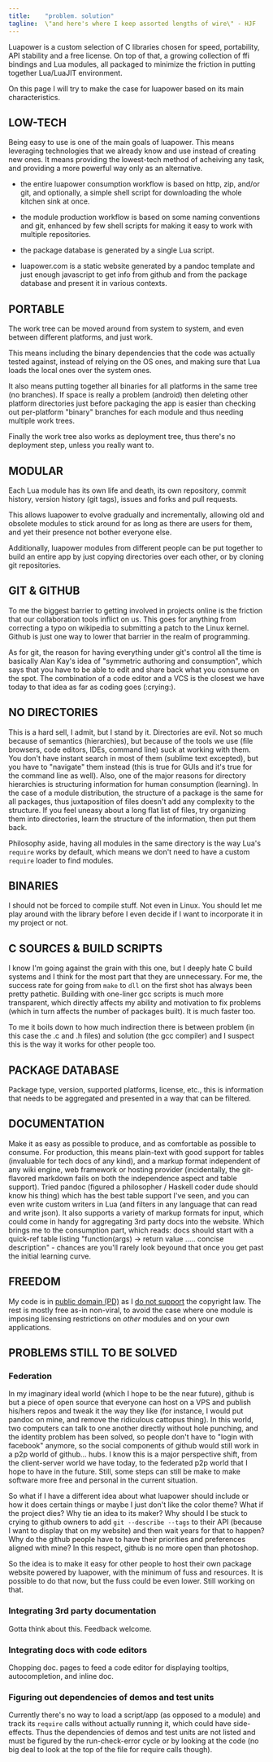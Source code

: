 ```yaml
---
title:    "problem. solution"
tagline:  \"and here's where I keep assorted lengths of wire\" - HJF
---
```


Luapower is a custom selection of C libraries chosen for speed, portability, API stability and a free license.
On top of that, a growing collection of ffi bindings and Lua modules, all packaged to minimize the friction
in putting together Lua/LuaJIT environment.

On this page I will try to make the case for luapower based on its main characteristics.

## LOW-TECH

Being easy to use is one of the main goals of luapower. This means leveraging technologies that we already
know and use instead of creating new ones. It means providing the lowest-tech method of acheiving any task,
and providing a more powerful way only as an alternative.

  * the entire luapower consumption workflow is based on http, zip, and/or git, and optionally,
  a simple shell script for downloading the whole kitchen sink at once.

  * the module production workflow is based on some naming conventions and git, enhanced by few shell
  scripts for making it easy to work with multiple repositories.

  * the package database is generated by a single Lua script.

  * luapower.com is a static website generated by a pandoc template and just enough javascript
  to get info from github and from the package database and present it in various contexts.

## PORTABLE

The work tree can be moved around from system to system, and even between different platforms, and just work.

This means including the binary dependencies that the code was actually tested against, instead of relying
on the OS ones, and making sure that Lua loads the local ones over the system ones.

It also means putting together all binaries for all platforms in the same tree (no branches).
If space is really a problem (android) then deleting other platform directories just before packaging
the app is easier than checking out per-platform "binary" branches for each module and thus needing multiple work trees.

Finally the work tree also works as deployment tree, thus there's no deployment step, unless you really want to.

## MODULAR

Each Lua module has its own life and death, its own repository, commit history, version history (git tags),
issues and forks and pull requests.

This allows luapower to evolve gradually and incrementally, allowing old and obsolete modules to stick around
for as long as there are users for them, and yet their presence not bother everyone else.

Additionally, luapower modules from different people can be put together to build an entire app by just copying
directories over each other, or by cloning git repositories.

## GIT & GITHUB

To me the biggest barrier to getting involved in projects online is the friction that our collaboration tools
inflict on us. This goes for anything from correcting a typo on wikipedia to submitting a patch to the Linux kernel.
Github is just one way to lower that barrier in the realm of programming.

As for git, the reason for having everything under git's control all the time is basically Alan Kay's idea of
"symmetric authoring and consumption", which says that you have to be able to edit and share back what you
consume on the spot. The combination of a code editor and a VCS is the closest we have today to that idea
as far as coding goes (:crying:).

## NO DIRECTORIES

This is a hard sell, I admit, but I stand by it. Directories are evil. Not so much because of semantics (hierarchies),
but because of the tools we use (file browsers, code editors, IDEs, command line) suck at working with them.
You don't have instant search in most of them (sublime text excepted), but you have to "navigate" them instead (this
is true for GUIs and it's true for the command line as well).
Also, one of the major reasons for directory hierarchies is structuring information for human consumption (learning).
In the case of a module distribution, the structure of a package is the same for all packages, thus juxtaposition
of files doesn't add any complexity to the structure. If you feel uneasy about a long flat list of files,
try organizing them into directories, learn the structure of the information, then put them back.

Philosophy aside, having all modules in the same directory is the way Lua's `require` works by default, which
means we don't need to have a custom `require` loader to find modules.

## BINARIES

I should not be forced to compile stuff. Not even in Linux. You should let me play around with the library
before I even decide if I want to incorporate it in my project or not.

## C SOURCES & BUILD SCRIPTS

I know I'm going against the grain with this one, but I deeply hate C build systems and I think for
the most part that they are unnecessary. For me, the success rate for going from `make` to `dll` on the first
shot has always been pretty pathetic. Building with one-liner gcc scripts is much more transparent,
which directly affects my ability and motivation to fix problems (which in turn affects the number of packages built).
It is much faster too.

To me it boils down to how much indirection there is between problem (in this case the .c and .h files)
and solution (the gcc compiler) and I suspect this is the way it works for other people too.

## PACKAGE DATABASE

Package type, version, supported platforms, license, etc., this is information that needs to be aggregated
and presented in a way that can be filtered.

## DOCUMENTATION

Make it as easy as possible to produce, and as comfortable as possible to consume.
For production, this means plain-text with good support for tables (invaluable for tech docs of any kind),
and a markup format independent of any wiki engine, web framework or hosting provider (incidentally,
the git-flavored markdown fails on both the independence aspect and table support).
Tried pandoc (figured a philosopher / Haskell coder dude should know his thing)
which has the best table support I've seen, and you can even write custom writers in Lua
(and filters in any language that can read and write json). It also supports a variety of markup formats for input,
which could come in handy for aggregating 3rd party docs into the website. Which brings me to the consumption part,
which reads: docs should start with a quick-ref table listing
"function(args) -> return value ..... concise description" - chances are you'll rarely look beyound that
once you get past the initial learning curve.

## FREEDOM

My code is in [public domain (PD)](http://unlicense.org/) as I [do not support][against ip] the copyright law.
The rest is mostly free as-in non-viral, to avoid the case where one module is imposing licensing
restrictions on _other_ modules and on your own applications.

## PROBLEMS STILL TO BE SOLVED

### Federation

In my imaginary ideal world (which I hope to be the near future), github is but a piece of open source that
everyone can host on a VPS and publish his/hers repos and tweak it the way they like (for instance, I would
put pandoc on mine, and remove the ridiculous cattopus thing). In this world, two computers can talk to
one another directly without hole punching, and the identity problem has been solved, so people don't have to
"login with facebook" anymore, so the social components of github would still work in a p2p world of github... hubs.
I know this is a major perspective shift, from the client-server world we have today, to the federated p2p
world that I hope to have in the future. Still, some steps can still be make to make software more free
and personal in the current situation.

So what if I have a different idea about what luapower should include or how it does certain things or maybe I just
don't like the color theme? What if the project dies? Why tie an idea to its maker?
Why should I be stuck to crying to github owners to add `git --describe --tags` to their API (because I want
to display that on my website) and then wait years for that to happen? Why do the github people have to have
their priorities and preferences aligned with mine? In this respect, github is no more open than photoshop.

So the idea is to make it easy for other people to host their own package website powered by luapower,
with the minimum of fuss and resources. It is possible to do that now, but the fuss could be even lower.
Still working on that.

### Integrating 3rd party documentation

Gotta think about this. Feedback welcome.

### Integrating docs with code editors

Chopping doc. pages to feed a code editor for displaying tooltips, autocompletion, and inline doc.

### Figuring out dependencies of demos and test units

Currently there's no way to load a script/app (as opposed to a module) and track its `require` calls without
actually running it, which could have side-effects. Thus the dependencies of demos and test units are not
listed and must be figured by the run-check-error cycle or by looking at the code (no big deal to look at the
top of the file for require calls though).


[against ip]:  http://mises.org/document/3582

